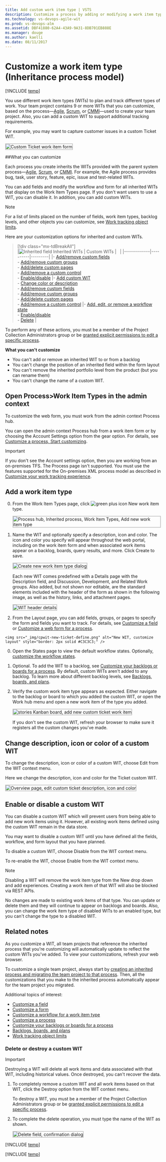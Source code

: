 ```yaml
---
title: Add custom work item type | VSTS    
description: Customize a process by adding or modifying a work item type for Visual Studio Team Services (VSTS)   
ms.technology: vs-devops-agile-wit
ms.prod: vs-devops-alm
ms.assetid: DBF41880-62A4-43A9-9A31-8DB701EB888E
ms.manager: douge
ms.author: kaelli
ms.date: 08/11/2017 
---
```


# Customize a work item type (Inheritance process model)    

[!INCLUDE [temp](../_shared/process-feature-availability.md)]

You use different work item types (WITs) to plan and track different types of work. Your team project contains 9 or more WITs that you can customize, based on the process&mdash;[Agile](../guidance/agile-process.md), [Scrum](../guidance/scrum-process.md), or [CMMI](../guidance/cmmi-process.md)&mdash;used to create your team project. Also, you can add a custom WIT to support additional tracking requirements. 

For example, you may want to capture customer issues in a custom Ticket WIT.   

<img src="_img/custom-wit-new-ticket-form.png" alt="Custom Ticket work item form" style="border: 2px solid #C3C3C3;" /> 


##What you can customize   

Each process you create inherits the WITs provided with the parent system process&mdash;[Agile](../guidance/agile-process.md), [Scrum](../guidance/scrum-process.md), or [CMMI](../guidance/cmmi-process.md). For example, the Agile process provides bug, task, user story, feature, epic, issue and test-related WITs. 

You can add fields and modify the workflow and form for all inherited WITs that display on the Work Item Types page. If you don't want users to use a WIT, you can disable it. In addition, you can add custom WITs. 

>[!NOTE]  
>For a list of limits placed on the number of fields, work item types, backlog levels, and other objects you can customize, see [Work tracking object limits](../customize/object-limits.md). 


Here are your customization options for inherited and custom WITs. 

> [!div class="mx-tdBreakAll"]  
> |![Inherited field](_img/inherited-icon.png) Inherited WITs | Custom WITs |&nbsp;&nbsp;&nbsp;| 
> |-------------|----------|---------| 
> |- [Add/remove custom fields](customize-process-field.md)<br/>- [Add/remove custom groups](customize-process-form.md#groups)<br/>- [Add/delete custom pages](customize-process-form.md#pages)<br/>- [Add/remove a custom control](custom-controls-process.md) <br/>- [Enable/disable](#enable-disable) |- [Add custom WIT](#add-wit)<br/>- [Change color or description](#overview)<br/>- [Add/remove custom fields](customize-process-field.md)<br/>- [Add/remove custom groups](customize-process-form.md#groups)<br/>- [Add/delete custom pages](customize-process-form.md#pages)<br/>- [Add/remove a custom control](custom-controls-process.md) |- [Add, edit, or remove a workflow state](customize-process-workflow.md#states)<br/>- [Enable/disable](#enable-disable)<br/>- [Delete](#destroy) |  


To perform any of these actions, you must be a member of the Project Collection Administrators group or be [granted explicit permissions to edit a specific process](manage-process.md#process-permissions). 

**What you can't customize**  
- You can't add or remove an inherited WIT to or from a backlog  
- You can't change the position of an inherited field within the form layout
- You can't remove the inherited portfolio level from the product (but you can rename them)
- You can't change the name of a custom WIT.


<a id="open-process-wit">  </a>
## Open Process>Work Item Types in the admin context

To customize the web form, you must work from the admin context Process hub. 

You can open the admin context Process hub from a work item form or by choosing the Account Settings option from the gear option. For details, see [Customize a process, Start customizing](customize-process.md#start-customizing).

>[!IMPORTANT]  
>If you don't see the Account settings option, then you are working from an on-premises TFS. The Process page isn't supported. You must use the features supported for the On-premises XML process model as described in [Customize your work tracking experience](../customize/customize-work.md).

<a id="add-wit">  </a>
## Add a work item type

0. From the Work Item Types page, click ![green plus icon](../_img/icons/green-plus-new-field-icon.png) New work item type.

	<img src="_img/cpwit-add-new-wit.png" alt="Process hub, Inherited process, Work Item Types, Add new work item type" style="border: 2px solid #C3C3C3;" />
 
0. Name the WIT and optionally specify a description, icon and color. The icon and color you specify will appear throughout the web portal, including on the work item form and when associated work items appear on a backlog, boards, query results, and more. Click Create to save. 

	<img src="_img/cwit-create-wit-ticket.png" alt="Create new work item type dialog" style="border: 2px solid #C3C3C3;" /> 

	Each new WIT comes predefined with a Details page with the Description field, and Discussion, Development, and Related Work groups. Also added, but not shown nor editable, are the standard elements included with the header of the form as shown in the following image, as well as the history, links, and attachment pages. 
 
	<img src="../reference/_img/weblayout-system-controls-details-page.png" alt="WIT header details" style="border: 2px solid #C3C3C3;" /> 

0.   From the Layout page, you can add fields, groups, or pages to specify the form and fields you want to track. For details, see [Customize a field](customize-process-field.md) or [Customize a web form for a process](customize-process-form.md).    

	<img src="_img/cpwit-new-ticket-define.png" alt="New WIT, customize layout" style="border: 2px solid #C3C3C3;" /> 	

0. Open the States page to view the default workflow states. Optionally, [customize the workflow states](customize-process-workflow.md). 

0. <a id="backlog">  </a> Optional. To add the WIT to a backlog, see [Customize your backlogs or boards for a process](customize-process-backlogs-boards.md). By default, custom WITs aren't added to any backlog. To learn more about different backlog levels, see [Backlogs, boards, and plans](../backlogs-boards-plans.md).   

0. Verify the custom work item type appears as expected. Either navigate to the backlog or board to which you added the custom WIT, or open the Work hub menu and open a new work item of the type you added.  

	<img src="_img/cpwit-new-custom-work-item-ticket.png" alt="stories Kanban board, add new custom ticket work item" style="border: 2px solid #C3C3C3;" /> 

	If you don't see the custom WIT, refresh your browser to make sure it registers all the custom changes you've made. 

<a id="overview">  </a>
## Change description, icon or color of a custom WIT 

To change the description, icon or color of a custom WIT, choose Edit from the WIT context menu. 

Here we change the description, icon and color for the Ticket custom WIT.  

<img src="_img/cpwit-edit-color-description.png" alt="Overview page, edit custom ticket description, icon and color" style="border: 2px solid #C3C3C3;" /> 

<a id="enable-disable"></a>
## Enable or disable a custom WIT  

You can disable a custom WIT which will prevent users from being able to add new work items using it. However, all existing work items defined using the custom WIT remain in the data store.  

You may want to disable a custom WIT until you have defined all the fields, workflow, and form layout that you have planned.

To disable a custom WIT, choose Disable from the WIT context menu. 

To re-enable the WIT, choose Enable from the WIT context menu. 

>[!NOTE]  
>Disabling a WIT will remove the work item type from the New drop down and add experiences. Creating a work item of that WIT will also be blocked via REST APIs.  
>
>No changes are made to existing work items of that type. You can update or delete them and they will continue to appear on backlogs and boards. Also, you can change the work item type of disabled WITs to an enabled type, but you can't change the type to a disabled WIT.


## Related notes  

As you customize a WIT, all team projects that reference the inherited process that you're customizing will automatically update to reflect the custom WITs you've added. To view your customizations, refresh your web browser.  

To customize a single team project, always start by [creating an inherited process and migrating the team project to that process](manage-process.md). Then, all the customizations that you make to the inherited process automatically appear for the team project you migrated.  

Additional topics of interest:  

- [Customize a field](../process/customize-process-field.md)  
- [Customize a form](../process/customize-process-field.md)
- [Customize a workflow for a work item type](../process/customize-process-field.md)
- [Customize a process](../process/customize-process-field.md) 
- [Customize your backlogs or boards for a process](customize-process-backlogs-boards.md)  
- [Backlogs, boards, and plans](../backlogs-boards-plans.md)  
- [Work tracking object limits](../customize/object-limits.md)

<a id="destroy">  </a>
### Delete or destroy a custom WIT 

>[!IMPORTANT]  
>Destroying a WIT will delete all work items and data associated with that WIT, including historical values. Once destroyed, you can't recover the data. 

1. To completely remove a custom WIT and all work items based on that WIT, click the Destroy option from the WIT context menu.

	To destroy a WIT, you must be a member of the Project Collection Administrators group or be [granted explicit permissions to edit a specific process](manage-process.md#process-permissions). 

2. To complete the delete operation, you must type the name of the WIT as shown. 

	<img src="_img/cpit-destroy-wit-confirm.png" alt="Delete field, confirmation dialog" style="border: 2px solid #C3C3C3;" />  
 

[!INCLUDE [temp](../_shared/help-support-shared.md)]

[!INCLUDE [temp](../_shared/custom-help.md)]


<!---
### WIT extensibility

Using REST APIs you can add .... 

-->




